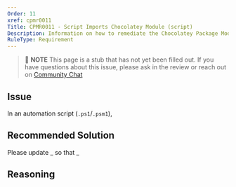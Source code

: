 ```yaml
---
Order: 11
xref: cpmr0011
Title: CPMR0011 - Script Imports Chocolatey Module (script)
Description: Information on how to remediate the Chocolatey Package Moderation Rule 0011
RuleType: Requirement
---
```


<?! Include "../../../../../shared/package-validator-rule-requirement.txt" /?>

> :memo: **NOTE** This page is a stub that has not yet been filled out. If you have questions about this issue, please ask in the review or reach out on [Community Chat](https://ch0.co/community)

## Issue

In an automation script (`.ps1`/`.psm1`),

## Recommended Solution

Please update _ so that _

## Reasoning
